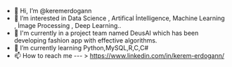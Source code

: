 - 👋 Hi, I’m @keremerdogann
- 👀 I’m interested in Data Science , Artifical İntelligence, Machine Learning , İmage Processing , Deep Learning..
- 👀 I'm currently in a project team named DeusAI which has been developing fashion app with effective algorithms. 
- 🌱 I’m currently learning Python,MySQL,R,C,C#
- 📫 How to reach me --- > https://www.linkedin.com/in/kerem-erdogann/

<!---
keremerdogann/keremerdogann is a ✨ special ✨ repository because its `README.md` (this file) appears on your GitHub profile.
You can click the Preview link to take a look at your changes.
--->
